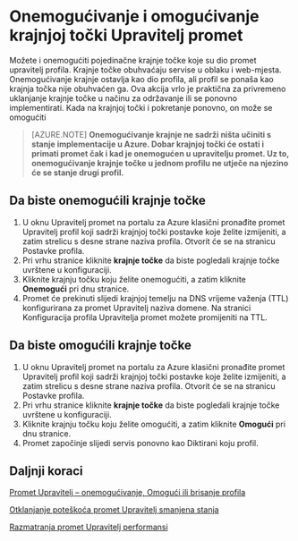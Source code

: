 <properties
   pageTitle="Onemogućivanje i omogućivanje krajnjoj točki promet Upravitelj | Microsoft Azure"
   description="Ovaj će vam članak pomoći onemogućivanje i omogućivanje vaše krajnje točke profila Upravitelja promet."
   services="traffic-manager"
   documentationCenter="na"
   authors="sdwheeler"
   manager="carmonm"
   editor="tysonn" />
<tags
   ms.service="traffic-manager"
   ms.devlang="na"
   ms.topic="article"
   ms.tgt_pltfrm="na"
   ms.workload="infrastructure-services"
   ms.date="10/18/2016"
   ms.author="sewhee" />
<!-- repub for nofollow -->

# <a name="disable-or-enable-a-traffic-manager-endpoint"></a>Onemogućivanje i omogućivanje krajnjoj točki Upravitelj promet

Možete i onemogućiti pojedinačne krajnje točke koje su dio promet upravitelj profila. Krajnje točke obuhvaćaju servise u oblaku i web-mjesta. Onemogućivanje krajnje ostavlja kao dio profila, ali profil se ponaša kao krajnja točka nije obuhvaćen ga. Ova akcija vrlo je praktična za privremeno uklanjanje krajnje točke u načinu za održavanje ili se ponovno implementirati. Kada na krajnjoj točki i pokretanje ponovno, on može se omogućiti

>[AZURE.NOTE] **Onemogućivanje krajnje ne sadrži ništa učiniti s stanje implementacije u Azure. Dobar krajnjoj točki će ostati i primati promet čak i kad je onemogućen u upravitelju promet. Uz to, onemogućivanje krajnje točke u jednom profilu ne utječe na njezino će se stanje drugi profil.**

## <a name="to-disable-an-endpoint"></a>Da biste onemogućili krajnje točke

1. U oknu Upravitelj promet na portalu za Azure klasični pronađite promet Upravitelj profil koji sadrži krajnjoj točki postavke koje želite izmijeniti, a zatim strelicu s desne strane naziva profila. Otvorit će se na stranicu Postavke profila.
1. Pri vrhu stranice kliknite **krajnje točke** da biste pogledali krajnje točke uvrštene u konfiguraciji.
1. Kliknite krajnju točku koju želite onemogućiti, a zatim kliknite **Onemogući** pri dnu stranice.
1. Promet će prekinuti slijedi krajnjoj temelju na DNS vrijeme važenja (TTL) konfigurirana za promet Upravitelj naziva domene. Na stranici Konfiguracija profila Upravitelja promet možete promijeniti na TTL.

## <a name="to-enable-an-endpoint"></a>Da biste omogućili krajnje točke


1. U oknu Upravitelj promet na portalu za Azure klasični pronađite promet Upravitelj profil koji sadrži krajnjoj točki postavke koje želite izmijeniti, a zatim strelicu s desne strane naziva profila. Otvorit će se na stranicu Postavke profila.
1. Pri vrhu stranice kliknite **krajnje točke** da biste pogledali krajnje točke uvrštene u konfiguraciji.
1. Kliknite krajnju točku koju želite omogućiti, a zatim kliknite **Omogući** pri dnu stranice.
1. Promet započinje slijedi servis ponovno kao Diktirani koju profil.

## <a name="next-steps"></a>Daljnji koraci

[Promet Upravitelj – onemogućivanje, Omogući ili brisanje profila](disable-enable-or-delete-a-profile.md)

[Otklanjanje poteškoća promet Upravitelj smanjena stanja](traffic-manager-troubleshooting-degraded.md)

[Razmatranja promet Upravitelj performansi](traffic-manager-performance-considerations.md)